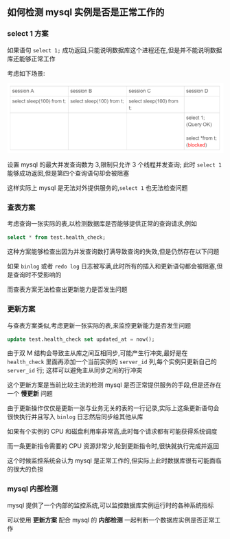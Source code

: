 ## 如何检测 mysql 实例是否是正常工作的

### select 1 方案

如果语句 `select 1;` 成功返回,只能说明数据库这个进程还在,但是并不能说明数据库还能够正常工作

考虑如下场景:

![](./pic/Snipaste_2023-05-18_22-00-07.png)

设置 mysql 的最大并发查询数为 3,限制只允许 3 个线程并发查询; 此时 `select 1` 能够成功返回,但是第四个查询语句却会被阻塞

这样实际上 mysql 是无法对外提供服务的,`select 1` 也无法检查问题

### 查表方案

考虑查询一张实际的表,以检测数据库是否能够提供正常的查询请求,例如 
```sql
select * from test.health_check;
```

这种方案能够检查出因为并发查询数打满导致查询的失效,但是仍然存在以下问题

如果 `binlog` 或者 `redo log` 日志被写满,此时所有的插入和更新语句都会被阻塞,但是查询时不受影响的

而查表方案无法检查出更新能力是否发生问题

### 更新方案

与查表方案类似,考虑更新一张实际的表,来监控更新能力是否发生问题
```sql
update test.health_check set updated_at = now();
```

由于双 M 结构会导致主从库之间互相同步,可能产生行冲突,最好是在 `health_check` 里面再添加一个当前实例的 `server_id` 列,每个实例只更新自己的 `server_id` 行; 这样可以避免主从同步之间的行冲突

这个更新方案是当前比较主流的检测 mysql 是否正常提供服务的手段,但是还存在一个 **慢更新** 问题

由于更新操作仅仅是更新一张与业务无关的表的一行记录,实际上这条更新语句会很快执行并且写入 `binlog` 日志然后同步给其他从库

如果有个实例的 CPU 和磁盘利用率非常高,此时每个请求都有可能获得系统调度

而一条更新指令需要的 CPU 资源非常少,轮到更新指令时,很快就执行完成并返回

这个时候监控系统会认为 mysql 是正常工作的,但实际上此时数据库很有可能面临的很大的负担

### mysql 内部检测

mysql 提供了一个内部的监控系统,可以监控数据库实例运行时的各种系统指标

可以使用 **更新方案** 配合 mysql 的 **内部检测** 一起判断一个数据库实例是否正常工作